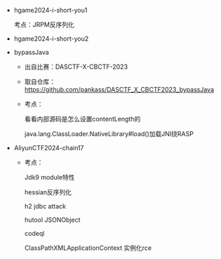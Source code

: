 - hgame2024-i-short-you1

  考点：JRPM反序列化

- hgame2024-i-short-you2

- bypassJava

  - 出自比赛：DASCTF-X-CBCTF-2023

  - 取自仓库：https://github.com/pankass/DASCTF_X_CBCTF2023_bypassJava

  - 考点：

    看看内部源码是怎么设置contentLength的

    java.lang.ClassLoader.NativeLibrary#load()加载JNI绕RASP

- AliyunCTF2024-chain17

  - 考点：

    Jdk9 module特性

    hessian反序列化

    h2 jdbc attack

    hutool JSONObject

    codeql

    ClassPathXMLApplicationContext 实例化rce

  

